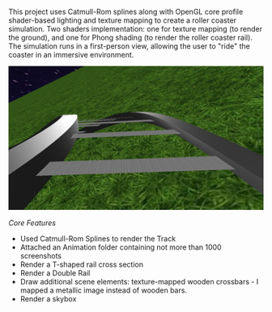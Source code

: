 This project uses Catmull-Rom splines along with OpenGL core profile shader-based lighting and texture mapping to create a roller coaster simulation. 
Two shaders implementation: one for texture mapping (to render the ground), and one for Phong shading (to render the roller coaster rail). 
The simulation runs in a first-person view, allowing the user to "ride" the coaster in an immersive environment.

![](animation/400.jpg)

*Core Features*
- Used Catmull-Rom Splines to render the Track
- Attached an Animation folder containing not more than 1000 screenshots
- Render a T-shaped rail cross section
- Render a Double Rail
- Draw additional scene elements: texture-mapped wooden crossbars - I mapped a metallic image instead of wooden bars.
- Render a skybox
